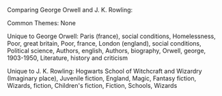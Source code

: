 Comparing George Orwell and J. K. Rowling:

Common Themes:
None

Unique to George Orwell:
Paris (france), social conditions, Homelessness, Poor, great britain, Poor, france, London (england), social conditions, Political science, Authors, english, Authors, biography, Orwell, george, 1903-1950, Literature, history and criticism

Unique to J. K. Rowling:
Hogwarts School of Witchcraft and Wizardry (Imaginary place), Juvenile fiction, England, Magic, Fantasy fiction, Wizards, fiction, Children's fiction, Fiction, Schools, Wizards
